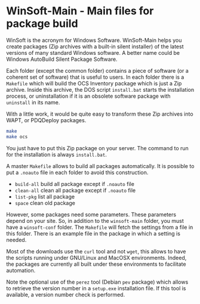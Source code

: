 # WinSoft-Main - Main files for package build

WinSoft is the acronym for Windows Software.
WinSoft-Main helps you create packages
(Zip archives with a built-in silent installer)
of the latest versions of many standard Windows software. 
A better name could be Windows AutoBuild Silent Package Software.

Each folder (except the common folder) contains a piece of software
(or a coherent set of software) that is useful to users.
In each folder there is a `Makefile` which will build the OCS Inventory
package which is just a Zip archive.
Inside this archive, the DOS script `install.bat` starts the
installation process, or uninstallation if it is an obsolete software
package with `uninstall` in its name.

With a little work, it would be quite easy to transform these Zip
archives into WAPT, or PDQDeploy packages.

```bash
make
make ocs
```

You just have to put this Zip package on your server.
The command to run for the installation is always `install.bat`.

A master `Makefile` allows to build all packages automatically.
It is possible to put a `.noauto` file in each folder to avoid this
construction.

* `build-all`  build all package except if `.noauto` file
* `clean-all`  clean all package except if `.noauto` file
* `list-pkg`   list all package
* `space`      clean old package

However, some packages need some parameters.
These parameters depend on your site.
So, in addition to the `winsoft-main` folder, you must have a `winsoft-conf` folder.
The `Makefile` will fetch the settings from a file in this folder.
There is an example file in the package in which a setting is needed.

Most of the downloads use the `curl` tool and not `wget`,
this allows to have the scripts running under GNU/Linux and MacOSX environments.
Indeed, the packages are currently all built under these environments
to facilitate automation.

Note the optional use of the `perez` tool (Debian `pev` package)
which allows to retrieve the version number in a `setup.exe` installation file.
If this tool is available, a version number check is performed.
